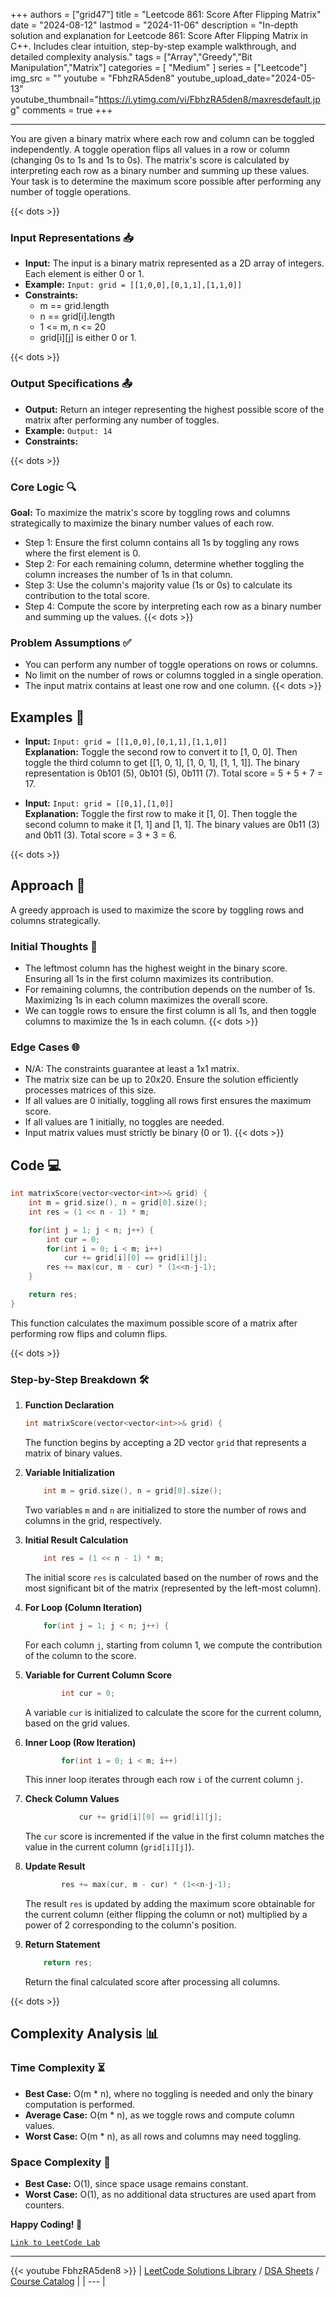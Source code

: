 
+++
authors = ["grid47"]
title = "Leetcode 861: Score After Flipping Matrix"
date = "2024-08-12"
lastmod = "2024-11-06"
description = "In-depth solution and explanation for Leetcode 861: Score After Flipping Matrix in C++. Includes clear intuition, step-by-step example walkthrough, and detailed complexity analysis."
tags = ["Array","Greedy","Bit Manipulation","Matrix"]
categories = [
    "Medium"
]
series = ["Leetcode"]
img_src = ""
youtube = "FbhzRA5den8"
youtube_upload_date="2024-05-13"
youtube_thumbnail="https://i.ytimg.com/vi/FbhzRA5den8/maxresdefault.jpg"
comments = true
+++



---
You are given a binary matrix where each row and column can be toggled independently. A toggle operation flips all values in a row or column (changing 0s to 1s and 1s to 0s). The matrix's score is calculated by interpreting each row as a binary number and summing up these values. Your task is to determine the maximum score possible after performing any number of toggle operations.
<!--more-->
{{< dots >}}
### Input Representations 📥
- **Input:** The input is a binary matrix represented as a 2D array of integers. Each element is either 0 or 1.
- **Example:** `Input: grid = [[1,0,0],[0,1,1],[1,1,0]]`
- **Constraints:**
	- m == grid.length
	- n == grid[i].length
	- 1 <= m, n <= 20
	- grid[i][j] is either 0 or 1.

{{< dots >}}
### Output Specifications 📤
- **Output:** Return an integer representing the highest possible score of the matrix after performing any number of toggles.
- **Example:** `Output: 14`
- **Constraints:**

{{< dots >}}
### Core Logic 🔍
**Goal:** To maximize the matrix's score by toggling rows and columns strategically to maximize the binary number values of each row.

- Step 1: Ensure the first column contains all 1s by toggling any rows where the first element is 0.
- Step 2: For each remaining column, determine whether toggling the column increases the number of 1s in that column.
- Step 3: Use the column's majority value (1s or 0s) to calculate its contribution to the total score.
- Step 4: Compute the score by interpreting each row as a binary number and summing up the values.
{{< dots >}}
### Problem Assumptions ✅
- You can perform any number of toggle operations on rows or columns.
- No limit on the number of rows or columns toggled in a single operation.
- The input matrix contains at least one row and one column.
{{< dots >}}
## Examples 🧩
- **Input:** `Input: grid = [[1,0,0],[0,1,1],[1,1,0]]`  \
  **Explanation:** Toggle the second row to convert it to [1, 0, 0]. Then toggle the third column to get [[1, 0, 1], [1, 0, 1], [1, 1, 1]]. The binary representation is 0b101 (5), 0b101 (5), 0b111 (7). Total score = 5 + 5 + 7 = 17.

- **Input:** `Input: grid = [[0,1],[1,0]]`  \
  **Explanation:** Toggle the first row to make it [1, 0]. Then toggle the second column to make it [1, 1] and [1, 1]. The binary values are 0b11 (3) and 0b11 (3). Total score = 3 + 3 = 6.

{{< dots >}}
## Approach 🚀
A greedy approach is used to maximize the score by toggling rows and columns strategically.

### Initial Thoughts 💭
- The leftmost column has the highest weight in the binary score. Ensuring all 1s in the first column maximizes its contribution.
- For remaining columns, the contribution depends on the number of 1s. Maximizing 1s in each column maximizes the overall score.
- We can toggle rows to ensure the first column is all 1s, and then toggle columns to maximize the 1s in each column.
{{< dots >}}
### Edge Cases 🌐
- N/A: The constraints guarantee at least a 1x1 matrix.
- The matrix size can be up to 20x20. Ensure the solution efficiently processes matrices of this size.
- If all values are 0 initially, toggling all rows first ensures the maximum score.
- If all values are 1 initially, no toggles are needed.
- Input matrix values must strictly be binary (0 or 1).
{{< dots >}}
## Code 💻
```cpp
int matrixScore(vector<vector<int>>& grid) {
    int m = grid.size(), n = grid[0].size();
    int res = (1 << n - 1) * m;

    for(int j = 1; j < n; j++) {
        int cur = 0;
        for(int i = 0; i < m; i++)
            cur += grid[i][0] == grid[i][j];
        res += max(cur, m - cur) * (1<<n-j-1);
    }

    return res;
}
```

This function calculates the maximum possible score of a matrix after performing row flips and column flips.

{{< dots >}}
### Step-by-Step Breakdown 🛠️
1. **Function Declaration**
	```cpp
	int matrixScore(vector<vector<int>>& grid) {
	```
	The function begins by accepting a 2D vector `grid` that represents a matrix of binary values.

2. **Variable Initialization**
	```cpp
	    int m = grid.size(), n = grid[0].size();
	```
	Two variables `m` and `n` are initialized to store the number of rows and columns in the grid, respectively.

3. **Initial Result Calculation**
	```cpp
	    int res = (1 << n - 1) * m;
	```
	The initial score `res` is calculated based on the number of rows and the most significant bit of the matrix (represented by the left-most column).

4. **For Loop (Column Iteration)**
	```cpp
	    for(int j = 1; j < n; j++) {
	```
	For each column `j`, starting from column 1, we compute the contribution of the column to the score.

5. **Variable for Current Column Score**
	```cpp
	        int cur = 0;
	```
	A variable `cur` is initialized to calculate the score for the current column, based on the grid values.

6. **Inner Loop (Row Iteration)**
	```cpp
	        for(int i = 0; i < m; i++)
	```
	This inner loop iterates through each row `i` of the current column `j`.

7. **Check Column Values**
	```cpp
	            cur += grid[i][0] == grid[i][j];
	```
	The `cur` score is incremented if the value in the first column matches the value in the current column (`grid[i][j]`).

8. **Update Result**
	```cpp
	        res += max(cur, m - cur) * (1<<n-j-1);
	```
	The result `res` is updated by adding the maximum score obtainable for the current column (either flipping the column or not) multiplied by a power of 2 corresponding to the column's position.

9. **Return Statement**
	```cpp
	    return res;
	```
	Return the final calculated score after processing all columns.

{{< dots >}}
## Complexity Analysis 📊
### Time Complexity ⏳
- **Best Case:** O(m * n), where no toggling is needed and only the binary computation is performed.
- **Average Case:** O(m * n), as we toggle rows and compute column values.
- **Worst Case:** O(m * n), as all rows and columns may need toggling.



### Space Complexity 💾
- **Best Case:** O(1), since space usage remains constant.
- **Worst Case:** O(1), as no additional data structures are used apart from counters.



**Happy Coding! 🎉**


[`Link to LeetCode Lab`](https://leetcode.com/problems/score-after-flipping-matrix/description/)

---
{{< youtube FbhzRA5den8 >}}
| [LeetCode Solutions Library](https://grid47.xyz/leetcode/) / [DSA Sheets](https://grid47.xyz/sheets/) / [Course Catalog](https://grid47.xyz/courses/) |
| --- |
